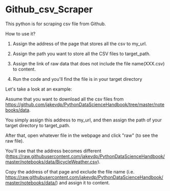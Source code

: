 # Github_csv_Scraper
This python is for scraping csv file from Github.

How to use it?

1. Assign the address of the page that stores all the csv to my_url.

2. Assign the path you want to store all the CSV files to target_path.

3. Assign the link of raw data that does not include the file name(XXX.csv) to content.

4. Run the code and you'll find the file is in your target directory

Let's take a look at an example:

Assume that you want to download all the csv files from https://github.com/jakevdp/PythonDataScienceHandbook/tree/master/notebooks/data.

You simply assign this address to my_url, and then assign the path of your target directory to target_path.

After that, open whatever file in the webpage and click "raw" (to see the raw file).

You'll see that the address becomes different
(https://raw.githubusercontent.com/jakevdp/PythonDataScienceHandbook/master/notebooks/data/BicycleWeather.csv).

Copy the address of that page and exclude the file name (i.e. https://raw.githubusercontent.com/jakevdp/PythonDataScienceHandbook/master/notebooks/data/) and assign it to content.
